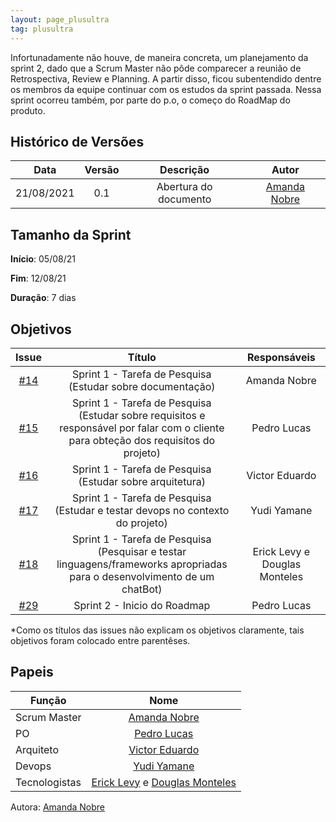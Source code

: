 ```yaml
---
layout: page_plusultra
tag: plusultra
---
```


Infortunadamente não houve, de maneira concreta, um planejamento da sprint 2, dado que a Scrum Master não pôde comparecer a reunião de Retrospectiva, Review e Planning. A partir disso, ficou subentendido dentre os membros da equipe continuar com os estudos da sprint passada. Nessa sprint ocorreu também, por parte do p.o, o começo do RoadMap do produto.

## Histórico de Versões

| Data       | Versão | Descrição                      | Autor             |
| :--------: | :----: | :----------:                   | :---------------: |
| 21/08/2021 |  0.1   | Abertura do documento | [Amanda Nobre](https://github.com/AmandaNbr)|

## Tamanho da Sprint

**Início**: 05/08/21

**Fim**: 12/08/21

**Duração**: 7 dias

## Objetivos

| Issue |            Título            |        Responsáveis         | 
|:-------:|:----------------------------:|:-----------------------------:|
| [#14](https://github.com/fga-eps-mds/2021.1-AlligaBot/issues/14) | Sprint 1 - Tarefa de Pesquisa (Estudar sobre documentação) | Amanda Nobre |
| [#15](https://github.com/fga-eps-mds/2021.1-AlligaBot/issues/15) | Sprint 1 - Tarefa de Pesquisa (Estudar sobre requisitos e responsável por falar com o cliente para obteção dos requisitos do projeto) | Pedro Lucas |
| [#16](https://github.com/fga-eps-mds/2021.1-AlligaBot/issues/16) | Sprint 1 - Tarefa de Pesquisa (Estudar sobre arquitetura) | Victor Eduardo|
| [#17](https://github.com/fga-eps-mds/2021.1-AlligaBot/issues/17) | Sprint 1 - Tarefa de Pesquisa (Estudar e testar devops no contexto do projeto)  | Yudi Yamane |
| [#18](https://github.com/fga-eps-mds/2021.1-AlligaBot/issues/18) | Sprint 1 - Tarefa de Pesquisa (Pesquisar e testar linguagens/frameworks apropriadas para o desenvolvimento de um chatBot) | Erick Levy e Douglas Monteles|
| [#29](https://github.com/fga-eps-mds/2021.1-AlligaBot/issues/29) | Sprint 2 - Inicio do Roadmap | Pedro Lucas |

*Como os títulos das issues não explicam os objetivos claramente, tais objetivos foram colocado entre parentêses.


## Papeis

|      Função      |            Nome            |
|------------------|:--------------------------:|
| Scrum Master | [Amanda Nobre](https://github.com/AmandaNbr) |
| PO | [Pedro Lucas](https://github.com/PedroLSF) |
| Arquiteto | [Victor Eduardo](https://github.com/victorear05) |
| Devops | [Yudi Yamane](https://github.com/yudi-azvd) |
| Tecnologistas | [Erick Levy](https://github.com/Ericklevy) e [Douglas Monteles](https://github.com/DouglasMonteles) |

Autora: [Amanda Nobre](https://github.com/AmandaNbr)
